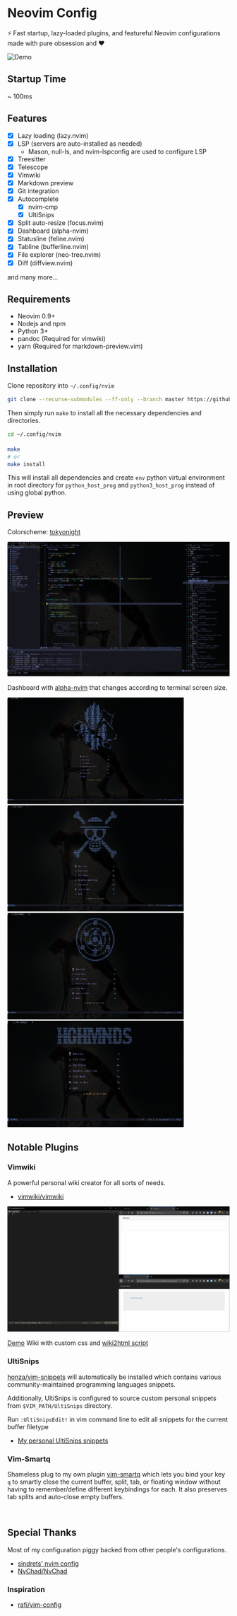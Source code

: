 # Neovim Config

⚡ Fast startup, lazy-loaded plugins, and featureful Neovim configurations made
with pure obsession and ❤

![Demo](./demo/demo.gif)

## Startup Time

~ 100ms

## Features

- [x] Lazy loading (lazy.nvim)
- [x] LSP (servers are auto-installed as needed)
  - Mason, null-ls, and nvim-lspconfig are used to configure LSP
- [x] Treesitter
- [x] Telescope
- [x] Vimwiki
- [x] Markdown preview
- [x] Git integration
- [x] Autocomplete
  - [x] nvim-cmp
  - [x] UltiSnips
- [x] Split auto-resize (focus.nvim)
- [x] Dashboard (alpha-nvim)
- [x] Statusline (feline.nvim)
- [x] Tabline (bufferline.nvim)
- [x] File explorer (neo-tree.nvim)
- [x] Diff (diffview.nvim)

and many more...

## Requirements

- Neovim 0.9+
- Nodejs and npm
- Python 3+
- pandoc (Required for vimwiki)
- yarn (Required for markdown-preview.vim)

## Installation

Clone repository into `~/.config/nvim`

```bash
git clone --recurse-submodules --ff-only --branch master https://github.com/marklcrns/nvim-config ~/.config/nvim
```

Then simply run `make` to install all the necessary dependencies and
directories.

```bash
cd ~/.config/nvim

make
# or
make install
```

This will install all dependencies and create `env` python virtual environment
in root directory for `python_host_prog` and `python3_host_prog` instead of
using global python.

## Preview

Colorscheme: [tokyonight](https://github.com/folke/tokyonight.nvim)

![Preview](./demo/preview.png)

Dashboard with [alpha-nvim](https://github.com/goolord/alpha-nvim) that changes
according to terminal screen size.

<div>
    <a id="alpha_xl">
        <img data-enlargeable style="cursor: zoom-in"
        src="./demo/alpha_xl.png"
        width="400" alt="alt">
    </a>
    <a id="alpha_l">
        <img data-enlargeable style="cursor: zoom-in"
        src="./demo/alpha_l.png"
        width="400" alt="alt">
    </a>
</div>

<div>
    <a id="alpha_m">
        <img data-enlargeable style="cursor: zoom-in"
        src="./demo/alpha_m.png"
        width="400" alt="alt">
    </a>
    <a id="alpha_s">
        <img data-enlargeable style="cursor: zoom-in"
        src="./demo/alpha_s.png"
        width="400" alt="alt">
    </a>
</div>

## Notable Plugins

### Vimwiki

A powerful personal wiki creator for all sorts of needs.

- [vimwiki/vimwiki](https://github.com/vimwiki/vimwiki)

![Vimwiki](./demo/vimwiki.gif)

[Demo](https://marklcrns.github.io/wiki/docs/html/index.html) Wiki with custom
css and [wiki2html script](https://github.com/marklcrns/nvim-config/blob/master/config/plugins/wiki2html.sh)

### UltiSnips

[honza/vim-snippets](https://github.com/honza/vim-snippets) will automatically
be installed which contains various community-maintained programming languages
snippets.

Additionally, UltiSnips is configured to source custom personal snippets from
`$VIM_PATH/UltiSnips` directory.

Run `:UltiSnipsEdit!` in vim command line to edit all snippets for the current
buffer filetype

- [My personal UltiSnips snippets](https://github.com/marklcrns/ultisnips-snippets)

### Vim-Smartq

Shameless plug to my own plugin
[vim-smartq](https://github.com/marklcrns/vim-smartq) which lets you bind your
key `q` to smartly close the current buffer, split, tab, or floating window
without having to remember/define different keybindings for each. It also
preserves tab splits and auto-close empty buffers.

<br>

## Special Thanks

Most of my configuration piggy backed from other people's configurations.

- [sindrets' nvim config](https://github.com/sindrets/dotfiles/tree/master/.config/nvim)
- [NvChad/NvChad](https://github.com/NvChad/NvChad)

### Inspiration

- [rafi/vim-config](https://github.com/rafi/vim-config)
